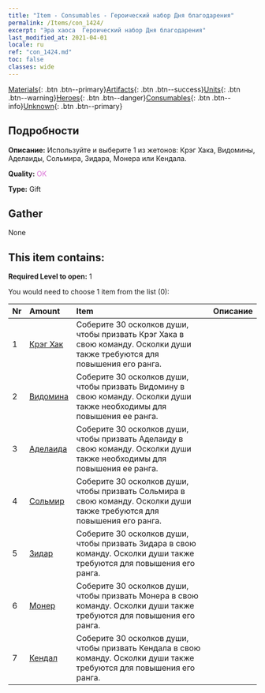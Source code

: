 ```yaml
---
title: "Item - Consumables - Героический набор Дня благодарения"
permalink: /Items/con_1424/
excerpt: "Эра хаоса  Героический набор Дня благодарения"
last_modified_at: 2021-04-01
locale: ru
ref: "con_1424.md"
toc: false
classes: wide
---
```

 [Materials](/ru/Items/){: .btn .btn--primary}[Artifacts](/ru/Items/Artifacts/){: .btn .btn--success}[Units](/ru/Items/Units/){: .btn .btn--warning}[Heroes](/ru/Items/Heroes/){: .btn .btn--danger}[Consumables](/ru/Items/Consumables/){: .btn .btn--info}[Unknown](/ru/Items/Unknown/){: .btn .btn--primary}

## Подробности
 **Описание:** Используйте и выберите 1 из жетонов: Крэг Хака, Видомины, Аделаиды, Сольмира, Зидара, Монера или Кендала.

 **Quality:** <span style="color: #DA70D6">OK</span>

 **Type:** Gift

## Gather

  None

## This item contains:

 **Required Level to open:** 1

 You would need to choose 1 item from the list (0):

  | Nr | Amount |     Item    | Описание |
  |:---|:-------|:------------|:-----------:|
  | 1 | [Крэг Хак](/ru/Items/her_375/) | Соберите 30 осколков души, чтобы призвать Крэг Хака в свою команду. Осколки души также требуются для повышения его ранга. | 
  | 2 | [Видомина](/ru/Items/her_372/) | Соберите 30 осколков души, чтобы призвать Видомину в свою команду. Осколки души также необходимы для повышения ее ранга. | 
  | 3 | [Аделаида](/ru/Items/her_359/) | Соберите 30 осколков души, чтобы призвать Аделаиду в свою команду. Осколки души также необходимы для повышения ее ранга. | 
  | 4 | [Сольмир](/ru/Items/her_386/) | Соберите 30 осколков души, чтобы призвать Сольмира в свою команду. Осколки души также требуются для повышения его ранга. | 
  | 5 | [Зидар](/ru/Items/her_385/) | Соберите 30 осколков души, чтобы призвать Зидара в свою команду. Осколки души также требуются для повышения его ранга. | 
  | 6 | [Монер](/ru/Items/her_379/) | Соберите 30 осколков души, чтобы призвать Монера в свою команду. Осколки души также требуются для повышения его ранга. | 
  | 7 | [Кендал](/ru/Items/her_363/) | Соберите 30 осколков души, чтобы призвать Кендала в свою команду. Осколки души также требуются для повышения его ранга. | 

